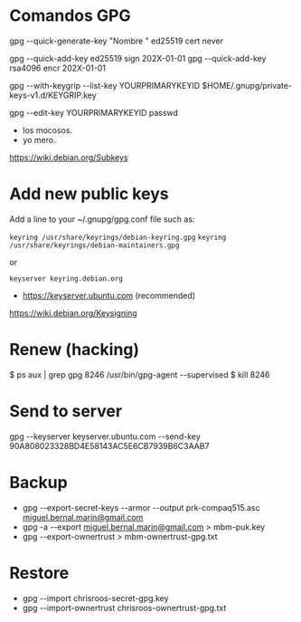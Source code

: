 # Comandos GPG

gpg --quick-generate-key  "Nombre <correo>" ed25519 cert never

gpg --quick-add-key <fingerprint> ed25519 sign 202X-01-01
gpg --quick-add-key <fingerprint> rsa4096 encr 202X-01-01

gpg --with-keygrip --list-key YOURPRIMARYKEYID
$HOME/.gnupg/private-keys-v1.d/KEYGRIP.key

gpg --edit-key YOURPRIMARYKEYID passwd

* los mocosos.
* yo mero.

https://wiki.debian.org/Subkeys

#  Add new public keys

Add a line to your ~/.gnupg/gpg.conf file such as:

`keyring /usr/share/keyrings/debian-keyring.gpg`
`keyring /usr/share/keyrings/debian-maintainers.gpg`

or

`keyserver keyring.debian.org`

* https://keyserver.ubuntu.com (recommended)

https://wiki.debian.org/Keysigning

# Renew (hacking)

$ ps aux | grep gpg
8246  /usr/bin/gpg-agent --supervised
$ kill 8246

# Send to server

gpg --keyserver keyserver.ubuntu.com --send-key 90A808023328BD4E58143AC5E6CB7939B6C3AAB7

# Backup

* gpg --export-secret-keys --armor --output prk-compaq515.asc miguel.bernal.marin@gmail.com
* gpg -a --export miguel.bernal.marin@gmail.com > mbm-puk.key
* gpg --export-ownertrust > mbm-ownertrust-gpg.txt

# Restore

* gpg --import chrisroos-secret-gpg.key
* gpg --import-ownertrust chrisroos-ownertrust-gpg.txt

<!-- vi: set spl=en spell: -->
